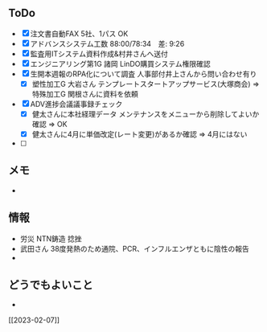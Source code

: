## ToDo
- [x] 注文書自動FAX 5社、1パス OK
- [x] アドバンスシステム工数 88:00/78:34　差: 9:26
- [x] 監査用ITシステム資料作成&村井さんへ送付
- [x] エンジニアリング第1G 諸岡 LinDO購買システム権限確認
- [x] 生開本週報のRPA化について調査 人事部付井上さんから問い合わせ有り
	- [x] 塑性加工G 大岩さん テンプレートスタートアップサービス(大塚商会) ⇒ 特殊加工G 関根さんに資料を依頼
- [x] ADV進捗会議議事録チェック
	- [x] 健太さんに本社経理データ メンテナンスをメニューから削除してよいか確認 ⇒ OK
	- [x] 健太さんに4月に単価改定(レート変更)があるか確認 ⇒ 4月にはない
- [ ] 


## メモ
- 


## 情報
- 労災 NTN鋳造 捻挫
- 武田さん 38度発熱のため通院、PCR、インフルエンザともに陰性の報告
- 


## どうでもよいこと
- 


[[2023-02-07]]

